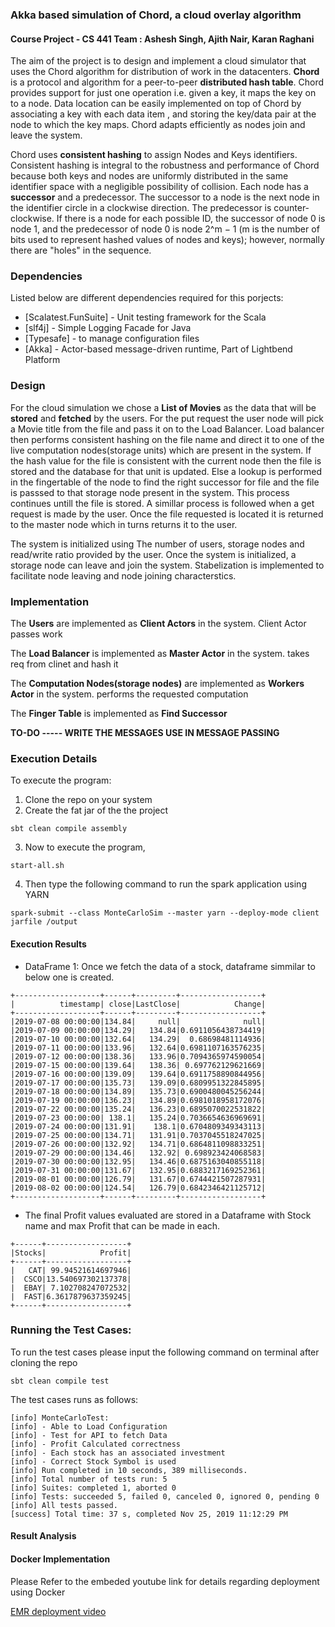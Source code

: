 ### Akka based simulation of Chord, a cloud overlay algorithm
#### Course Project - CS 441    Team : Ashesh Singh, Ajith Nair, Karan Raghani

The aim of the project is to design and implement a cloud simulator that uses the Chord algorithm for distribution of work in the datacenters. **Chord** is a protocol and algorithm for a peer-to-peer **distributed hash table**. Chord provides support for just one operation i.e. given a key, it maps the key on to a node. Data location can be easily implemented on top of Chord by associating a key with each data item , and storing the key/data pair at the node to which the key maps. Chord adapts efficiently as nodes join and leave the system. 

Chord uses **consistent hashing** to assign Nodes and Keys identifiers. Consistent hashing is integral to the robustness and performance of Chord because both keys and nodes are uniformly distributed in the same identifier space with a negligible possibility of collision. Each node has a **successor** and a predecessor. The successor to a node is the next node in the identifier circle in a clockwise direction. The predecessor is counter-clockwise. If there is a node for each possible ID, the successor of node 0 is node 1, and the predecessor of node 0 is node 2^m − 1 (m is the number of bits used to represent hashed values of nodes and keys); however, normally there are "holes" in the sequence. 
### Dependencies 

Listed below are different dependencies required for this porjects:

* [Scalatest.FunSuite] - Unit testing framework for the Scala
* [slf4j] - Simple Logging Facade for Java 
* [Typesafe] - to manage configuration files
* [Akka] - Actor-based message-driven runtime, Part of Lightbend Platform

### Design
For the cloud simulation we chose a **List of Movies** as the data that will be **stored** and **fetched** by the users.
For the put request the user node will pick a Movie title from the file and pass it on to the Load Balancer. Load balancer then performs consistent hashing on the file name and direct it to one of the live computation nodes(storage units) which are present in the system. If the hash value for the file is consistent with the current node then the file is stored and the database for that unit is updated. Else a lookup is performed in the fingertable of the node to find the right successor for file and the file is passsed to that storage node present in the system. This process continues untill the file is stored. A simillar process is followed when a get request is made by the user. Once the file requested is located it is returned to the master node which in turns returns it to the user.

The system is initialized using The number of users, storage nodes and read/write ratio provided by the user. Once the system is initialized, a storage node can leave and join the system. Stabelization is implemented to facilitate node leaving and node joining characterstics. 

### Implementation
The **Users** are implemented as **Client Actors** in the system.
Client Actor passes work

The **Load Balancer** is implemented as **Master Actor** in the system.
takes req from clinet and hash it

The **Computation Nodes(storage nodes)** are implemented as **Workers Actor** in the system.
performs the requested computation

The **Finger Table** is implemented as **Find Successor**

**TO-DO ----- WRITE THE MESSAGES USE IN MESSAGE PASSING**

### Execution Details
To execute the program:
1. Clone the repo on your system
2. Create the fat jar of the the project
```
sbt clean compile assembly
```
3. Now to execute the program, 
```
start-all.sh
```
4. Then type the following command to run the spark application using YARN 
```
spark-submit --class MonteCarloSim --master yarn --deploy-mode client jarfile /output
```
#### Execution Results
+ DataFrame 1: Once we fetch the data of a stock, dataframe simmilar to below one is created.
```
+-------------------+------+---------+------------------+
|          timestamp| close|LastClose|            Change|
+-------------------+------+---------+------------------+
|2019-07-08 00:00:00|134.84|     null|              null|
|2019-07-09 00:00:00|134.29|   134.84|0.6911056438734419|
|2019-07-10 00:00:00|132.64|   134.29|  0.68698481114936|
|2019-07-11 00:00:00|133.96|   132.64|0.6981107163576235|
|2019-07-12 00:00:00|138.36|   133.96|0.7094365974590054|
|2019-07-15 00:00:00|139.64|   138.36| 0.697762129621669|
|2019-07-16 00:00:00|139.09|   139.64|0.6911758890844956|
|2019-07-17 00:00:00|135.73|   139.09|0.6809951322845895|
|2019-07-18 00:00:00|134.89|   135.73|0.6900480045256244|
|2019-07-19 00:00:00|136.23|   134.89|0.6981018958172076|
|2019-07-22 00:00:00|135.24|   136.23|0.6895070022531822|
|2019-07-23 00:00:00| 138.1|   135.24|0.7036654636969691|
|2019-07-24 00:00:00|131.91|    138.1|0.6704809349343113|
|2019-07-25 00:00:00|134.71|   131.91|0.7037045518247025|
|2019-07-26 00:00:00|132.92|   134.71|0.6864811098833251|
|2019-07-29 00:00:00|134.46|   132.92| 0.698923424068583|
|2019-07-30 00:00:00|132.95|   134.46|0.6875163040855118|
|2019-07-31 00:00:00|131.67|   132.95|0.6883217169252361|
|2019-08-01 00:00:00|126.79|   131.67|0.6744421507287931|
|2019-08-02 00:00:00|124.54|   126.79|0.6842346421125712|
+-------------------+------+---------+------------------+
```
+ The final Profit values evaluated are stored in a Dataframe with Stock name and max Profit that can be made in each.

```
+------+------------------+
|Stocks|            Profit|
+------+------------------+
|   CAT| 99.94521614697946|
|  CSCO|13.540697302137378|
|  EBAY| 7.102708247072532|
|  FAST|6.3617879637359245|
+------+------------------+
```
### Running the Test Cases:

To run the test cases please input the following command on terminal after cloning the repo 
```
sbt clean compile test
```
The test cases runs as follows:
```
[info] MonteCarloTest:
[info] - Able to Load Configuration
[info] - Test for API to fetch Data 
[info] - Profit Calculated correctness
[info] - Each stock has an associated investment
[info] - Correct Stock Symbol is used
[info] Run completed in 10 seconds, 389 milliseconds.
[info] Total number of tests run: 5
[info] Suites: completed 1, aborted 0
[info] Tests: succeeded 5, failed 0, canceled 0, ignored 0, pending 0
[info] All tests passed.
[success] Total time: 37 s, completed Nov 25, 2019 11:12:29 PM
```
#### Result Analysis
#### Docker Implementation
Please Refer to the embeded youtube link for details regarding deployment using Docker

[EMR deployment video](https://www.youtube.com/user/kabcdefghijkl/videos?view=0&sort=dd&shelf_id=0 "title")
